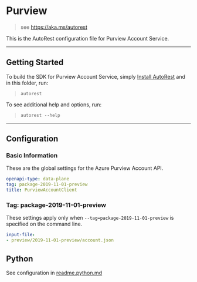 # Purview

> see https://aka.ms/autorest

This is the AutoRest configuration file for Purview Account Service.

---

## Getting Started

To build the SDK for Purview Account Service, simply [Install AutoRest](https://aka.ms/autorest/install) and in this folder, run:

> `autorest`

To see additional help and options, run:

> `autorest --help`

---

## Configuration

### Basic Information
These are the global settings for the Azure Purview Account API.

``` yaml
openapi-type: data-plane
tag: package-2019-11-01-preview
title: PurviewAccountClient
```


### Tag: package-2019-11-01-preview

These settings apply only when `--tag=package-2019-11-01-preview` is specified on the command line.

``` yaml $(tag) == 'package-2019-11-01-preview'
input-file:
- preview/2019-11-01-preview/account.json
```

## Python

See configuration in [readme.python.md](./readme.python.md)